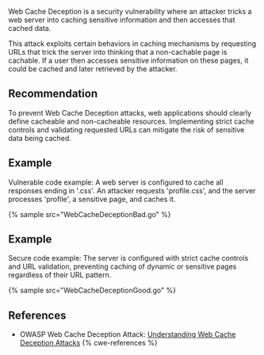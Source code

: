 Web Cache Deception is a security vulnerability where an attacker tricks a web server into caching sensitive information and then accesses that cached data.

This attack exploits certain behaviors in caching mechanisms by requesting URLs that trick the server into thinking that a non-cachable page is cachable. If a user then accesses sensitive information on these pages, it could be cached and later retrieved by the attacker.


## Recommendation
To prevent Web Cache Deception attacks, web applications should clearly define cacheable and non-cacheable resources. Implementing strict cache controls and validating requested URLs can mitigate the risk of sensitive data being cached.


## Example
Vulnerable code example: A web server is configured to cache all responses ending in '.css'. An attacker requests 'profile.css', and the server processes 'profile', a sensitive page, and caches it.

{% sample src="WebCacheDeceptionBad.go" %}

## Example
Secure code example: The server is configured with strict cache controls and URL validation, preventing caching of dynamic or sensitive pages regardless of their URL pattern.

{% sample src="WebCacheDeceptionGood.go" %}

## References
* OWASP Web Cache Deception Attack: [Understanding Web Cache Deception Attacks](https://owasp.org/www-community/attacks/Web_Cache_Deception)
{% cwe-references %}
